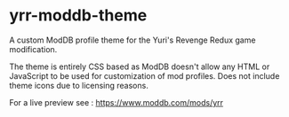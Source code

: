 # yrr-moddb-theme
A custom ModDB profile theme for the Yuri's Revenge Redux game modification.

The theme is entirely CSS based as ModDB doesn't allow any HTML or JavaScript to be used for customization of mod profiles.
Does not include theme icons due to licensing reasons.

For a live preview see : https://www.moddb.com/mods/yrr
